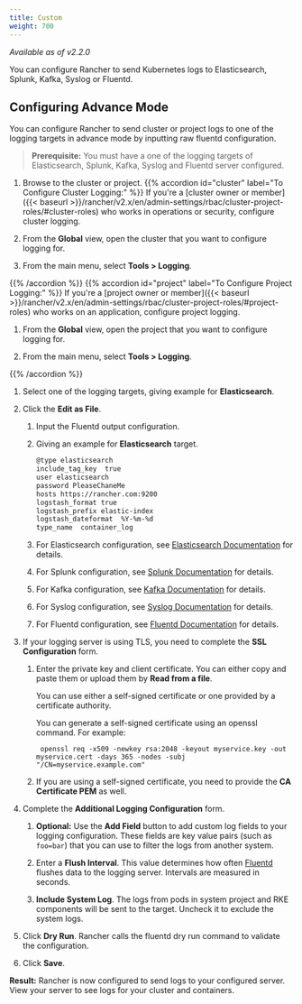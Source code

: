 ```yaml
---
title: Custom
weight: 700
---
```


_Available as of v2.2.0_

You can configure Rancher to send Kubernetes logs to Elasticsearch, Splunk, Kafka, Syslog or Fluentd.

## Configuring Advance Mode

You can configure Rancher to send cluster or project logs to one of the logging targets in advance mode by inputting raw fluentd configuration.

>**Prerequisite:** You must have a one of the logging targets of Elasticsearch, Splunk, Kafka, Syslog and Fluentd server configured.

1. Browse to the cluster or project.
{{% accordion id="cluster" label="To Configure Cluster Logging:" %}}
If you're a [cluster owner or member]({{< baseurl >}}/rancher/v2.x/en/admin-settings/rbac/cluster-project-roles/#cluster-roles) who works in operations or security, configure cluster logging.

1. From the **Global** view, open the cluster that you want to configure logging for.

1. From the main menu, select **Tools > Logging**.

{{% /accordion %}}
{{% accordion id="project" label="To Configure Project Logging:" %}}
If you're a [project owner or member]({{< baseurl >}}/rancher/v2.x/en/admin-settings/rbac/cluster-project-roles/#project-roles) who works on an application, configure project logging.

1. From the **Global** view, open the project that you want to configure logging for.

1. From the main menu, select **Tools > Logging**.

{{% /accordion %}}

1. Select one of the logging targets, giving example for **Elasticsearch**.

1. Click the  **Edit as File**.

    1. Input the Fluentd output configuration.

    1. Giving an example for **Elasticsearch** target.

        ```sh
        @type elasticsearch
        include_tag_key  true
        user elasticsearch
        password PleaseChaneMe
        hosts https://rancher.com:9200    
        logstash_format true
        logstash_prefix elastic-index
        logstash_dateformat  %Y-%m-%d
        type_name  container_log    

        ```

    1. For Elasticsearch configuration, see [Elasticsearch Documentation](https://github.com/uken/fluent-plugin-elasticsearch) for details.

    1. For Splunk configuration, see [Splunk Documentation](https://github.com/fluent/fluent-plugin-splunk) for details.

    1. For Kafka configuration, see [Kafka Documentation](https://github.com/fluent/fluent-plugin-kafka) for details.

    1. For Syslog configuration, see [Syslog Documentation](https://github.com/dlackty/fluent-plugin-remote_syslog) for details.

    1. For Fluentd configuration, see [Fluentd Documentation](https://docs.fluentd.org/v1.0/articles/out_forward) for details.

1. If your logging server is using TLS, you need to complete the **SSL Configuration** form.

    1. Enter the private key and client certificate. You can either copy and paste them or upload them by **Read from a file**.

        You can use either a self-signed certificate or one provided by a certificate authority.

        You can generate a self-signed certificate using an openssl command. For example:

            openssl req -x509 -newkey rsa:2048 -keyout myservice.key -out myservice.cert -days 365 -nodes -subj "/CN=myservice.example.com"


    1. If you are using a self-signed certificate, you need to provide the **CA Certificate PEM** as well.

1. Complete the **Additional Logging Configuration** form.

    1. **Optional:** Use the **Add Field** button to add custom log fields to your logging configuration. These fields are key value pairs (such as `foo=bar`) that you can use to filter the logs from another system.

    1. Enter a **Flush Interval**. This value determines how often [Fluentd](https://www.fluentd.org/) flushes data to the logging server. Intervals are measured in seconds.

    1. **Include System Log**. The logs from pods in system project and RKE components will be sent to the target. Uncheck it to exclude the system logs.

1. Click **Dry Run**. Rancher calls the fluentd dry run command to validate the configuration.

1. Click **Save**.

**Result:** Rancher is now configured to send logs to your configured server. View your server to see logs for your cluster and containers.
